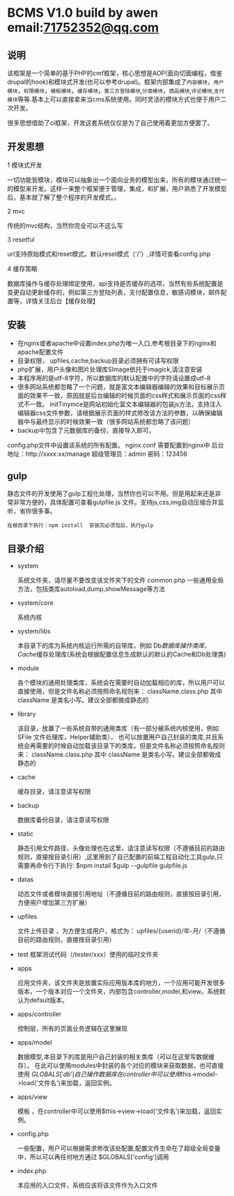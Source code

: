 # BCMS V1.0   build by awen  email:71752352@qq.com

## 说明

   该框架是一个简单的基于PHP的cmf框架，核心思想是AOP(面向切面编程，借鉴drupal的hook)和模块式开发(也可以参考drupal)。框架内部集成了`内容模块`，`用户模块`，`权限模块`，`模板模块`，`缓存模块`，`第三方登陆模块`,`分类模块`，`商品模块`,`评论模块`,`支付模块`等等.基本上可以直接拿来当cms系统使用。同时灵活的模块方式也便于用户二次开发。
   
   很多思想借助了ci框架，开发这套系统仅仅是为了自己使用着更加方便罢了。
	
## 开发思想

1 模块式开发

   一切功能皆模块，模块可以抽象出一个面向业务的模型出来，所有的模块通过统一的模型来开发。这样一来整个框架便于管理，集成，和扩展，用户熟悉了开发模型后，基本就了解了整个程序的开发模式。。

2 mvc 
 
传统的mvc结构，当然你完全可以不这么写

3 resetful
	
url支持原始模式和reset模式，默认reset模式（'/'）,详情可查看config.php

4 缓存策略

数据库操作与缓存处理绑定使用，api支持是否缓存的选项，当然有些系统配置是变更自动更新缓存的，例如第三方登陆列表，支付配置信息，敏感词模块，邮件配置等，详情关注后台【缓存处理】


## 安装
	
+ 在nginx或者apache中设置index.php为唯一入口,参考根目录下的nginx和apache配置文件
+ 目录权限， upfiles,cache,backup目录必须拥有可读写权限
+ php扩展，用户头像和图片处理库SImage依托于imagick,请注意安装
+ 本程序用的是utf-8字符，所以数据库的默认配置中的字符请设置成utf-8
+ 很多网站系统都忽略了一个问题，就是富文本编辑器编辑的效果和目标展示页面的效果不一致，原因就是后台编辑的时候页面的css样式和展示页面的css样式不一致。
  initTinymce是网站初始化富文本编辑器的包装js方法，支持注入编辑器css文件参数，请根据展示页面的样式修改该方法的参数，以确保编辑器中与最终显示的时候效果一致（很多网站系统都忽略了该问题）
+ backup中包含了元数据库的备份，直接导入即可。

config.php文件中设置该系统的所有配置。
nginx.conf 需要配置到nginx中
后台地址：http://xxxx:xx/manage
超级管理员：admin 密码：123456


## gulp

静态文件的开发使用了gulp工程化处理，当然你也可以不用。但是用起来还是非常非常方便的，具体配置可查看gulpfile.js 文件。支持js,css,img自动压缩合并监听，省你很多事。
	
	在根目录下执行：npm install  安装完必须包后，执行gulp

## 目录介绍
* system

	系统文件夹，请尽量不要改变该文件夹下的文件
	common.php   一些通用全局方法，包括类库autoload,dump,showMessage等方法

* system/core
	
	系统内核

* system/libs

	本目录下的库为系统内核运行所需的自带库，例如
	Db*数据库操作类库，Cache*缓存处理库(系统会根据配置信息生成默认的默认的Cache和Db处理类)

* module
	
	各个模块的通用处理类库，系统会在需要时自动加载相应的库，所以用户可以直接使用，但是文件名称必须按照命名规则来：
	className.class.php 其中 className 是类名小写。建议全部都做成静态的

* library
	
	该目录，放置了一些系统自带的通用类库（有一部分被系统内核使用，例如SFile 文件处理库，Helper辅助类），
	也可以放置用户自己封装的类库,并且系统会再需要的时候自动加载该目录下的类库，但是文件名称必须按照命名规则来：
	className.class.php 其中 className 是类名小写。建议全部都做成静态的
* cache

	缓存目录，请注意读写权限
	
* backup

	数据库备份目录，请注意读写权限

* static

	静态引用文件路径，头像处理也在这里，请注意读写权限（不遵循目前的路由规则，直接按目录引用）,这里用到了自己配置的前端工程自动化工具gulp,只需要再命令行下执行:
		$npm install
		$gulp --gulpfile gulpfile.js

* datas

	动态文件或者模块直接引用地址（不遵循目前的路由规则，直接按目录引用，方便用户增加第三方扩展）

* upfiles

	文件上传目录 ，为方便生成用户，格式为： upfiles/{userid}/年-月/（不遵循目前的路由规则，直接按目录引用）

* test
	框架测试代码（/tester/xxx）使用的临时文件夹

* apps 

	应用文件夹，该文件夹是放置实际应用版本库的地方，一个应用可能开发很多版本，一个版本对应一个文件夹，内部包含controller,model,和view。系统默认为default版本。
	
* apps/controller

	控制层，所有的页面业务逻辑在这里展现

* apps/model

	数据模型,本目录下的库是用户自己封装的相关类库（可以在这里写数据缓存）。
	在此可以使用modules中封装的各个对应的模块来获取数据，也可直接使用 $GLOBALS['db']自己操作数据库
	在controller中可以使用$this->model->load('文件名')来加载，返回实例。

* apps/view

	模板 ，在controller中可以使用$this->view->load('文件名')来加载，返回实例。
	
* config.php

	一些配置，用户可以根据需求修改该处配置,配置文件生命在了超级全局变量中，所以可以再任何地方通过 $GLOBALS['config']调用
	
* index.php

	本应用的入口文件，系统应该将该文件作为入口文件